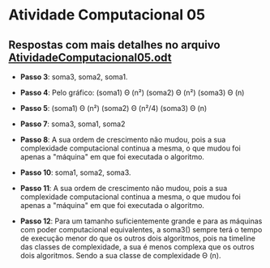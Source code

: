 # Atividade Computacional 05
## Respostas com mais detalhes no arquivo [AtividadeComputacional05.odt](https://github.com/thiagomaia971/ProjetoAnaliseDeAlgoritmos/blob/master/AtividadeComputacional05/AtividadeComputacional05.odt)

* **Passo 3**: soma3, soma2, soma1.

* **Passo 4**: Pelo gráfico:
        (soma1) Θ (n²)
        (soma2) Θ (n²)
        (soma3) Θ (n)

* **Passo 5**: (soma1) Θ (n²)
         (soma2) Θ (n²/4)
         (soma3) Θ (n)

* **Passo 7**: soma3, soma1, soma2

* **Passo 8**: A sua ordem de crescimento não mudou, pois a sua complexidade computacional continua a mesma, o que mudou foi apenas a "máquina" em que foi executada o algoritmo.

* **Passo 10**: soma1, soma2, soma3.

* **Passo 11**: A sua ordem de crescimento não mudou, pois a sua complexidade computacional continua a mesma, o que mudou foi apenas a "máquina" em que foi executada o algoritmo.

* **Passo 12**: Para um tamanho suficientemente grande e para as máquinas com poder computacional equivalentes, a soma3() sempre terá o tempo de execução menor do que os outros dois algoritmos, pois na timeline das classes de complexidade, a sua é menos complexa que os outros dois algoritmos. Sendo a sua classe de complexidade Θ (n).
